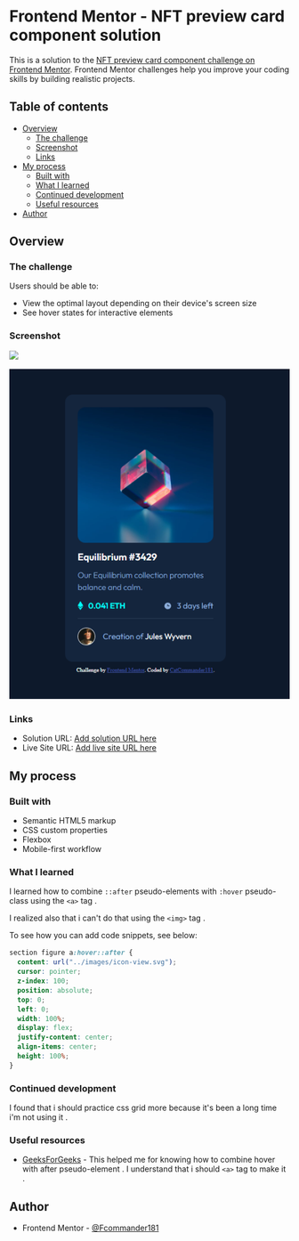 # Frontend Mentor - NFT preview card component solution

This is a solution to the [NFT preview card component challenge on Frontend Mentor](https://www.frontendmentor.io/challenges/nft-preview-card-component-SbdUL_w0U). Frontend Mentor challenges help you improve your coding skills by building realistic projects.

## Table of contents

- [Overview](#overview)
  - [The challenge](#the-challenge)
  - [Screenshot](#screenshot)
  - [Links](#links)
- [My process](#my-process)
  - [Built with](#built-with)
  - [What I learned](#what-i-learned)
  - [Continued development](#continued-development)
  - [Useful resources](#useful-resources)
- [Author
  ](#author)

## Overview

### The challenge

Users should be able to:

- View the optimal layout depending on their device's screen size
- See hover states for interactive elements

### Screenshot

![](./screenshot.jpg)

![1734982477702](image/README-template/1734982477702.png)

### Links

- Solution URL: [Add solution URL here](https://your-solution-url.com)
- Live Site URL: [Add live site URL here](https://your-live-site-url.com)

## My process

### Built with

- Semantic HTML5 markup
- CSS custom properties
- Flexbox
- Mobile-first workflow

### What I learned

I learned how to combine `::after` pseudo-elements with `:hover` pseudo-class using the `<a>` tag .

I realized also that i can't do that using the `<img>` tag .

To see how you can add code snippets, see below:

```css
section figure a:hover::after {
  content: url("../images/icon-view.svg");
  cursor: pointer;
  z-index: 100;
  position: absolute;
  top: 0;
  left: 0;
  width: 100%;
  display: flex;
  justify-content: center;
  align-items: center;
  height: 100%;
}
```

### Continued development

I found that i should practice css grid more because it's been a long time i'm not using it .

### Useful resources

- [GeeksForGeeks](https://www.geeksforgeeks.org/how-to-write-hover-condition-for-abefore-and-aafter-in-css/) - This helped me for knowing how to combine hover with after pseudo-element . I understand that i should `<a>` tag to make it .

## Author

- Frontend Mentor - [@Fcommander181](https://www.frontendmentor.io/profile/Fcommander181)
